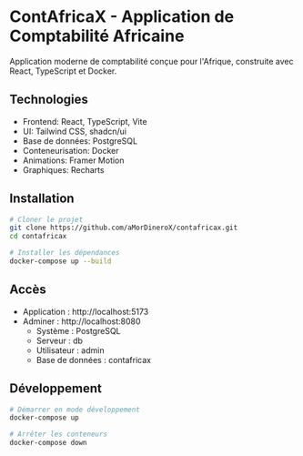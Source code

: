 # ContAfricaX - Application de Comptabilité Africaine

Application moderne de comptabilité conçue pour l'Afrique, construite avec React, TypeScript et Docker.

## Technologies

- Frontend: React, TypeScript, Vite
- UI: Tailwind CSS, shadcn/ui
- Base de données: PostgreSQL
- Conteneurisation: Docker
- Animations: Framer Motion
- Graphiques: Recharts

## Installation

```bash
# Cloner le projet
git clone https://github.com/aMorDineroX/contafricax.git
cd contafricax

# Installer les dépendances
docker-compose up --build
```

## Accès

- Application : http://localhost:5173
- Adminer : http://localhost:8080
  - Système : PostgreSQL
  - Serveur : db
  - Utilisateur : admin
  - Base de données : contafricax

## Développement

```bash
# Démarrer en mode développement
docker-compose up

# Arrêter les conteneurs
docker-compose down
```
